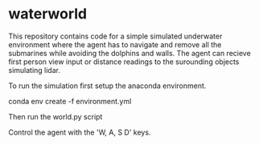 # waterworld

This repository contains code for a simple simulated underwater environment where the agent has to navigate and remove all the submarines while avoiding the dolphins and walls. The agent can recieve first person view input or distance readings to the surounding objects simulating lidar. 

To run the simulation first setup the anaconda environment.

conda env create -f environment.yml

Then run the world.py script

Control the agent with the 'W, A, S D' keys. 


